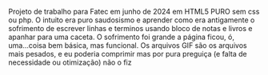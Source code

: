 Projeto de trabalho para Fatec em junho de 2024 em HTML5 PURO sem css ou php.
O intuito era puro saudosismo e aprender como era antigamente o sofrimento de escrever linhas e terminos usando bloco de notas e livros e apanhar para uma caceta.
O sofrimento foi grande a página ficou, ó, uma...coisa bem básica, mas funcional.
Os arquivos GIF são os arquivos mais pesados, e eu poderia comprimir mas por pura preguiça (e falta de necessidade ou otimização) não o fiz
